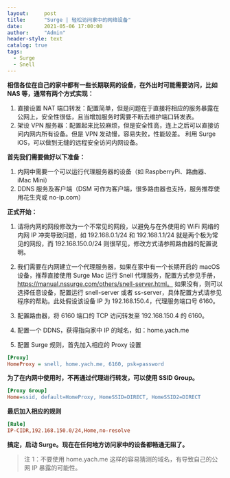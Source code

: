 ```yaml
---
layout:     post
title:      "Surge | 轻松访问家中的网络设备"
date:       2021-05-06 17:00:00
author:     "Admin"
header-style: text
catalog: true
tags:
  - Surge
  - Snell
---
```


**相信各位在自己的家中都有一些长期联网的设备，在外出时可能需要访问，比如 NAS 等，通常有两个方式实现：**

1. 直接设置 NAT 端口转发：配置简单，但是问题在于直接将相应的服务暴露在公网上，安全性很低，且当增加服务时需要不断去维护端口转发表。
2.   架设 VPN 服务器：配置起来比较麻烦，但是安全性高，连上之后可以直接访问内网内所有设备。但是 VPN 发动慢，容易失败，性能较差。
利用 Surge iOS，可以做到无缝的远程安全访问内网设备。

**首先我们需要做好以下准备：**

1. 内网中需要一个可以运行代理服务器的设备（如 RaspberryPi、路由器、iMac Mini）
2.   DDNS 服务及客户端（DSM 可作为客户端，很多路由器也支持，服务推荐使用花生壳或 no-ip.com）

**正式开始：**

1. 请将内网的网段修改为一个不常见的网段，以避免与在外使用的 WiFi 网络的内网 IP 冲突导致问题，如 192.168.0.1/24 和 192.168.1.1/24 就是两个极为常见的网段，而 192.168.150.0/24 则很罕见，修改方式请参照路由器的配置说明。

2. 我们需要在内网建立一个代理服务器，如果在家中有一个长期开启的 macOS 设备，推荐直接使用 Surge Mac 运行 Snell 代理服务，配置方式参见手册，https://manual.nssurge.com/others/snell-server.html。
如果没有，则可以选择任意设备，配置运行 snell-server 或者 ss-server，具体配置方式请参见程序的帮助。此处假设该设备 IP 为 192.168.150.4，代理服务端口号 6160。

3. 配置路由器，将 6160 端口的 TCP 访问转发至 192.168.150.4 的 6160。

4. 配置一个 DDNS，获得指向家中 IP 的域名，如：home.yach.me

5. 配置 Surge 规则，首先加入相应的 Proxy 设置

```Ini
[Proxy]
HomeProxy = snell, home.yach.me, 6160, psk=password
```
**为了在内网中使用时，不再通过代理进行转发，可以使用 SSID Group。**

```Ini
[Proxy Group]
Home=ssid, default=HomeProxy, HomeSSID=DIRECT, HomeSSID2=DIRECT
```

**最后加入相应的规则**

```Ini
[Rule]
IP-CIDR,192.168.150.0/24,Home,no-resolve
```

**搞定，启动 Surge。现在在任何地方访问家中的设备都畅通无阻了。**

> 注 1：不要使用 home.yach.me 这样的容易猜测的域名，有导致自己的公网 IP 暴露的可能性。
